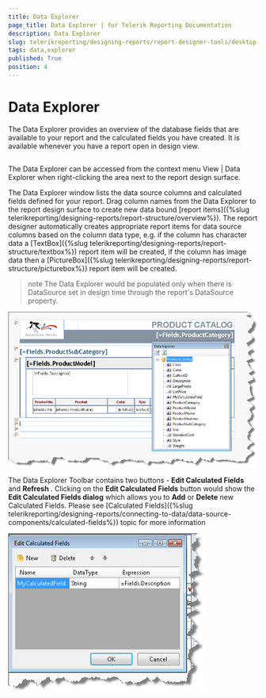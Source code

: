 ```yaml
---
title: Data Explorer
page_title: Data Explorer | for Telerik Reporting Documentation
description: Data Explorer
slug: telerikreporting/designing-reports/report-designer-tools/desktop-designers/tools/data-explorer
tags: data,explorer
published: True
position: 4
---
```


# Data Explorer



The Data Explorer provides an overview of the database fields that         are available to your report and the calculated fields you have created.         It is available whenever you have a report open in design view.       

## 

The Data Explorer can be accessed from the context menu View | Data Explorer when right-clicking the area next to the report design surface.         

The Data Explorer window lists the data source columns and calculated fields defined for your report.           Drag column names from the Data Explorer to the report design surface to create new data bound           [report items]({%slug telerikreporting/designing-reports/report-structure/overview%}).           The report designer automatically creates appropriate report items for data source columns based on the column data type, e.g.           if the column has character data a [TextBox]({%slug telerikreporting/designing-reports/report-structure/textbox%})           report item will be created, if the column has image data then a           [PictureBox]({%slug telerikreporting/designing-reports/report-structure/picturebox%}) report item will be created.         

>note The Data Explorer would be populated only when there is DataSource set in design time             through the report's DataSource property.           
  

  ![](images/UI004.png)

The Data Explorer Toolbar contains two buttons - __Edit Calculated Fields__  and __Refresh__ .           Clicking on the __Edit Calculated Fields__  button would show the __Edit Calculated Fields dialog__            which allows you to __Add__  or __Delete__  new Calculated Fields. Please see           [Calculated Fields]({%slug telerikreporting/designing-reports/connecting-to-data/data-source-components/calculated-fields%}) topic for more information           

  ![](images/DataExplorerCalculatedField.png)


